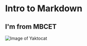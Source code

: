 # Intro to Markdown
## I'm from MBCET
![Image of Yaktocat](https://octodex.github.com/images/yaktocat.png)
